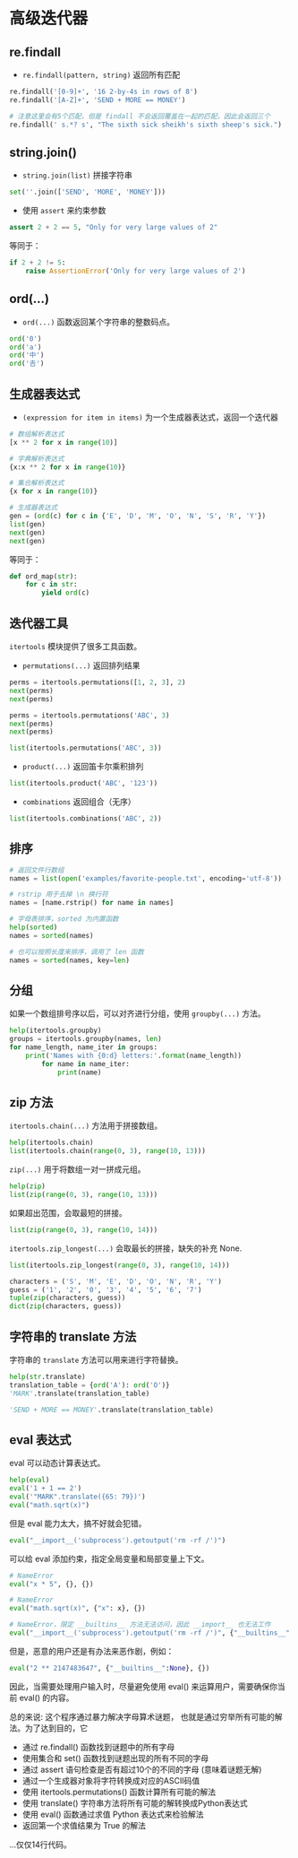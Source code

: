 # 高级迭代器

## re.findall

- `re.findall(pattern, string)` 返回所有匹配

```py
re.findall('[0-9]+', '16 2-by-4s in rows of 8')
re.findall('[A-Z]+', 'SEND + MORE == MONEY')

# 注意这里会有5个匹配，但是 findall 不会返回覆盖在一起的匹配，因此会返回三个
re.findall(' s.*? s', "The sixth sick sheikh's sixth sheep's sick.")
```

## string.join()

- `string.join(list)` 拼接字符串

```py
set(''.join(['SEND', 'MORE', 'MONEY']))
```

- 使用 `assert` 来约束参数

```py
assert 2 + 2 == 5, "Only for very large values of 2"
```

等同于：

```py
if 2 + 2 != 5:
    raise AssertionError('Only for very large values of 2')
```

## ord(...)

- `ord(...)` 函数返回某个字符串的整数码点。

```py
ord('0')
ord('a')
ord('中')
ord('𠮷')
```

## 生成器表达式

- `(expression for item in items)` 为一个生成器表达式，返回一个迭代器

```py
# 数组解析表达式
[x ** 2 for x in range(10)]

# 字典解析表达式
{x:x ** 2 for x in range(10)}

# 集合解析表达式
{x for x in range(10)}

# 生成器表达式
gen = (ord(c) for c in {'E', 'D', 'M', 'O', 'N', 'S', 'R', 'Y'})
list(gen)
next(gen)
next(gen)
```

等同于：

```py
def ord_map(str):
    for c in str:
        yield ord(c)
```

## 迭代器工具

`itertools` 模块提供了很多工具函数。

- `permutations(...)` 返回排列结果

```py
perms = itertools.permutations([1, 2, 3], 2)
next(perms)
next(perms)

perms = itertools.permutations('ABC', 3)
next(perms)
next(perms)

list(itertools.permutations('ABC', 3))
```

- `product(...)` 返回笛卡尔乘积排列

```py
list(itertools.product('ABC', '123'))
```

- `combinations` 返回组合（无序）

```py
list(itertools.combinations('ABC', 2))
```

## 排序

```py
# 返回文件行数组
names = list(open('examples/favorite-people.txt', encoding='utf-8'))

# rstrip 用于去掉 \n 换行符
names = [name.rstrip() for name in names]

# 字母表排序，sorted 为内置函数
help(sorted)
names = sorted(names)

# 也可以按照长度来排序，调用了 len 函数
names = sorted(names, key=len)
```

## 分组

如果一个数组排号序以后，可以对齐进行分组，使用 `groupby(...)` 方法。

```py
help(itertools.groupby)
groups = itertools.groupby(names, len)
for name_length, name_iter in groups:
    print('Names with {0:d} letters:'.format(name_length))
        for name in name_iter:
            print(name)
```

## zip 方法

`itertools.chain(...)` 方法用于拼接数组。

```py
help(itertools.chain)
list(itertools.chain(range(0, 3), range(10, 13)))
```

`zip(...)` 用于将数组一对一拼成元组。

```py
help(zip)
list(zip(range(0, 3), range(10, 13)))
```

如果超出范围，会取最短的拼接。

```py
list(zip(range(0, 3), range(10, 14)))
```

`itertools.zip_longest(...)` 会取最长的拼接，缺失的补充 None.

```py
list(itertools.zip_longest(range(0, 3), range(10, 14)))

characters = ('S', 'M', 'E', 'D', 'O', 'N', 'R', 'Y')
guess = ('1', '2', '0', '3', '4', '5', '6', '7')
tuple(zip(characters, guess))
dict(zip(characters, guess))
```

## 字符串的 translate 方法

字符串的 `translate` 方法可以用来进行字符替换。

```py
help(str.translate)
translation_table = {ord('A'): ord('O')}
'MARK'.translate(translation_table)

'SEND + MORE == MONEY'.translate(translation_table)
```

## eval 表达式

eval 可以动态计算表达式。

```py
help(eval)
eval('1 + 1 == 2')
eval('"MARK".translate({65: 79})')
eval("math.sqrt(x)")
```

但是 eval 能力太大，搞不好就会犯错。

```py
eval("__import__('subprocess').getoutput('rm -rf /')")
```

可以给 eval 添加约束，指定全局变量和局部变量上下文。

```py
# NameError
eval("x * 5", {}, {})

# NameError
eval("math.sqrt(x)", {"x": x}, {})

# NameError，限定 __builtins__ 方法无法访问，因此 __import__ 也无法工作
eval("__import__('subprocess').getoutput('rm -rf /')", {"__builtins__":None}, {})
```

但是，恶意的用户还是有办法来恶作剧，例如：

```py
eval("2 ** 2147483647", {"__builtins__":None}, {})
```

因此，当需要处理用户输入时，尽量避免使用 eval() 来运算用户，需要确保你当前 eval() 的内容。

总的来说: 这个程序通过暴力解决字母算术谜题， 也就是通过穷举所有可能的解法。为了达到目的，它

- 通过 re.findall() 函数找到谜题中的所有字母
- 使用集合和 set() 函数找到谜题出现的所有不同的字母
- 通过 assert 语句检查是否有超过10个的不同的字母 (意味着谜题无解)
- 通过一个生成器对象将字符转换成对应的ASCII码值
- 使用 itertools.permutations() 函数计算所有可能的解法
- 使用 translate() 字符串方法将所有可能的解转换成Python表达式
- 使用 eval() 函数通过求值 Python 表达式来检验解法
- 返回第一个求值结果为 True 的解法

…仅仅14行代码。
